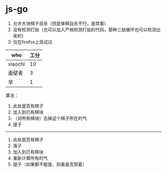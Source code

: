 # js-go

1. 允许大块棋子自杀（但是单棋自杀不行，是禁着）
2. 没有检测打劫（也可以加入严格检测打劫的代码，那种三劫循环也可以检测出来的）
3. 仅在firefox上测试过

|who|工分|
|---|----|
xiaochi | 10
面壁者 | 3
早 | 1

算法：
1. 此处是否有棋子
2. 加入到已有棋块
3. （对所有棋块）去掉这个棋子所在的气
4. 提子

---

1. 此处是否有棋子
2. 落子
3. 加入到已有棋块
4. 重新计算所有的气
5. 提子（如果都不能提，则看是否禁着）